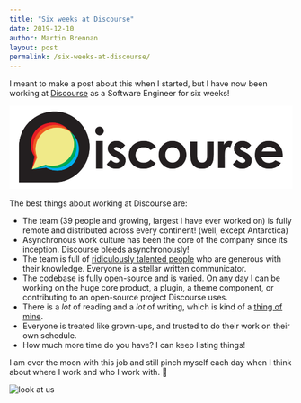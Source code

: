 ```yaml
---
title: "Six weeks at Discourse"
date: 2019-12-10
author: Martin Brennan
layout: post
permalink: /six-weeks-at-discourse/
---
```


I meant to make a post about this when I started, but I have now been working at [Discourse](https://discourse.org/) as a Software Engineer for six weeks!

![discourse logo](/images/discourse.jpg)

The best things about working at Discourse are:

* The team (39 people and growing, largest I have ever worked on) is fully remote and distributed across every continent! (well, except Antarctica)
* Asynchronous work culture has been the core of the company since its inception. Discourse bleeds asynchronously!
* The team is full of [ridiculously talented people](https://www.discourse.org/team) who are generous with their knowledge. Everyone is a stellar written communicator.
* The codebase is fully open-source and is varied. On any day I can be working on the huge core product, a plugin, a theme component, or contributing to an open-source project Discourse uses.
* There is a _lot_ of reading and a _lot_ of writing, which is kind of a [thing of mine](https://writing.martin-brennan.com).
* Everyone is treated like grown-ups, and trusted to do their work on their own schedule.
* How much more time do you have? I can keep listing things!

I am over the moon with this job and still pinch myself each day when I think about where I work and who I work with. 🌟

![look at us](/images/heylookatus.gif)